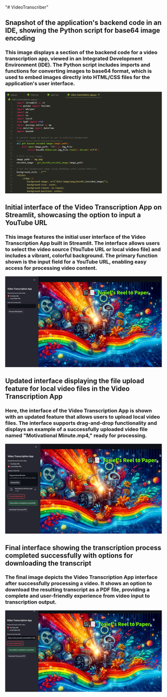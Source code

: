 "# VideoTranscriber" 












## **Snapshot of the application's backend code in an IDE, showing the Python script for base64 image encoding**
### **This image displays a section of the backend code for a video transcription app, viewed in an Integrated Development Environment (IDE). The Python script includes imports and functions for converting images to base64 format, which is used to embed images directly into HTML/CSS files for the application's user interface.**
![Snapshot of the application's backend code in an IDE, showing the Python script for base64 image encoding](Screenshots/1.png)


## **Initial interface of the Video Transcription App on Streamlit, showcasing the option to input a YouTube URL**
### **This image features the initial user interface of the Video Transcription App built in Streamlit. The interface allows users to select the video source (YouTube URL or local video file) and includes a vibrant, colorful background. The primary function shown is the input field for a YouTube URL, enabling easy access for processing video content.**
![Initial interface of the Video Transcription App on Streamlit, showcasing the option to input a YouTube URL](Screenshots/2.png)



## **Updated interface displaying the file upload feature for local video files in the Video Transcription App**
### **Here, the interface of the Video Transcription App is shown with an updated feature that allows users to upload local video files. The interface supports drag-and-drop functionality and displays an example of a successfully uploaded video file named "Motivational Minute.mp4," ready for processing.**
![Updated interface displaying the file upload feature for local video files in the Video Transcription App](Screenshots/3.png)



## **Final interface showing the transcription process completed successfully with options for downloading the transcript**
### **The final image depicts the Video Transcription App interface after successfully processing a video. It shows an option to download the resulting transcript as a PDF file, providing a complete and user-friendly experience from video input to transcription output.**
![Final interface showing the transcription process completed successfully with options for downloading the transcript](Screenshots/4.png)
